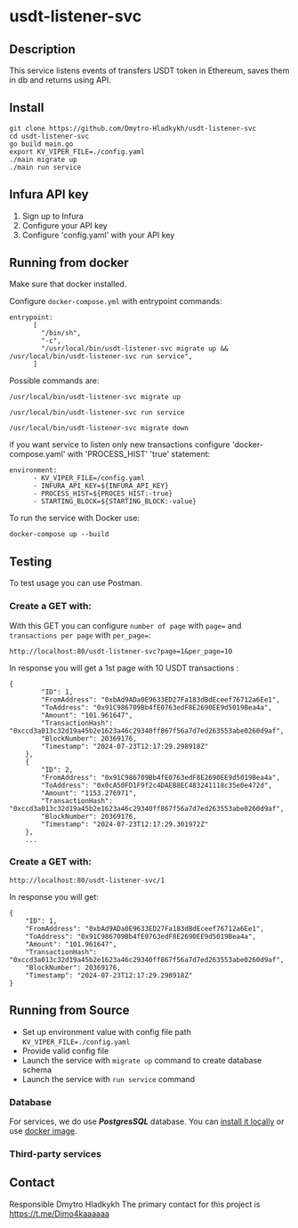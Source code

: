 # usdt-listener-svc

## Description

This service listens events of transfers USDT token in Ethereum, saves them in db and returns using API.

## Install

```
git clone https://github.com/Dmytro-Hladkykh/usdt-listener-svc
cd usdt-listener-svc
go build main.go
export KV_VIPER_FILE=./config.yaml
./main migrate up
./main run service
```

## Infura API key

1. Sign up to Infura
2. Configure your API key
3. Configure 'config.yaml' with your API key

## Running from docker

Make sure that docker installed.

Configure `docker-compose.yml` with entrypoint commands:

```
entrypoint:
      [
        "/bin/sh",
        "-c",
        "/usr/local/bin/usdt-listener-svc migrate up && /usr/local/bin/usdt-listener-svc run service",
      ]
```

Possible commands are:

```
/usr/local/bin/usdt-listener-svc migrate up
```

```
/usr/local/bin/usdt-listener-svc run service
```

```
/usr/local/bin/usdt-listener-svc migrate down
```

if you want service to listen only new transactions configure 'docker-compose.yaml' with 'PROCESS_HIST' 'true' statement:

```
environment:
      - KV_VIPER_FILE=/config.yaml
      - INFURA_API_KEY=${INFURA_API_KEY}
      - PROCESS_HIST=${PROCES_HIST:-true}
      - STARTING_BLOCK=${STARTING_BLOCK:-value}
```

To run the service with Docker use:

```
docker-compose up --build
```

## Testing

To test usage you can use Postman.

### Create a GET with:

With this GET you can configure `number of page` with `page=` and `transactions per page` with `per_page=`:

```
http://localhost:80/usdt-listener-svc?page=1&per_page=10
```

In response you will get a 1st page with 10 USDT transactions :

```
{
        "ID": 1,
        "FromAddress": "0xbAd9ADa0E9633ED27Fa183dBdEceef76712a6Ee1",
        "ToAddress": "0x91C986709Bb4fE0763edF8E2690EE9d5019Bea4a",
        "Amount": "101.961647",
        "TransactionHash": "0xccd3a013c32d19a45b2e1623a46c29340ff867f56a7d7ed263553abe0260d9af",
        "BlockNumber": 20369176,
        "Timestamp": "2024-07-23T12:17:29.298918Z"
    },
    {
        "ID": 2,
        "FromAddress": "0x91C986709Bb4fE0763edF8E2690EE9d5019Bea4a",
        "ToAddress": "0x0cA50FD1F9f2c4DAEB8EC483241118c35e0e472d",
        "Amount": "1153.276971",
        "TransactionHash": "0xccd3a013c32d19a45b2e1623a46c29340ff867f56a7d7ed263553abe0260d9af",
        "BlockNumber": 20369176,
        "Timestamp": "2024-07-23T12:17:29.301972Z"
    },
    ...
```

### Create a GET with:

```
http://localhost:80/usdt-listener-svc/1
```

In response you will get:

```
{
    "ID": 1,
    "FromAddress": "0xbAd9ADa0E9633ED27Fa183dBdEceef76712a6Ee1",
    "ToAddress": "0x91C986709Bb4fE0763edF8E2690EE9d5019Bea4a",
    "Amount": "101.961647",
    "TransactionHash": "0xccd3a013c32d19a45b2e1623a46c29340ff867f56a7d7ed263553abe0260d9af",
    "BlockNumber": 20369176,
    "Timestamp": "2024-07-23T12:17:29.298918Z"
}
```

## Running from Source

- Set up environment value with config file path `KV_VIPER_FILE=./config.yaml`
- Provide valid config file
- Launch the service with `migrate up` command to create database schema
- Launch the service with `run service` command

### Database

For services, we do use **_PostgresSQL_** database.
You can [install it locally](https://www.postgresql.org/download/) or use [docker image](https://hub.docker.com/_/postgres/).

### Third-party services

## Contact

Responsible Dmytro Hladkykh
The primary contact for this project is https://t.me/Dimo4kaaaaaa
